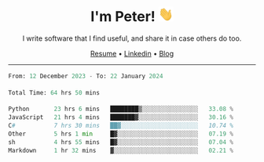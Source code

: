 <h1 align="center">I'm Peter! <img src="https://raw.githubusercontent.com/peterrauscher/peterrauscher/master/wave.gif" width="30px" height="30px" /></h1>
<p align="center">I write software that I find useful, and share it in case others do too.</p>
<p align="center">
  <a href="https://peterrauscher.github.io/peterrauscher/resume.pdf">Resume</a> •
  <a href="https://www.linkedin.com/in/peter-rauscher">Linkedin</a> •
  <a href="https://peterrauscher.com">Blog</a>
</p>
<hr/>
<!--START_SECTION:waka-->

```python
From: 12 December 2023 - To: 22 January 2024

Total Time: 64 hrs 50 mins

Python       23 hrs 6 mins   ████████▒░░░░░░░░░░░░░░░░   33.08 %
JavaScript   21 hrs 4 mins   ███████▓░░░░░░░░░░░░░░░░░   30.16 %
C#           7 hrs 30 mins   ██▓░░░░░░░░░░░░░░░░░░░░░░   10.74 %
Other        5 hrs 1 min     █▓░░░░░░░░░░░░░░░░░░░░░░░   07.19 %
sh           4 hrs 55 mins   █▓░░░░░░░░░░░░░░░░░░░░░░░   07.04 %
Markdown     1 hr 32 mins    ▓░░░░░░░░░░░░░░░░░░░░░░░░   02.21 %
```

<!--END_SECTION:waka-->
